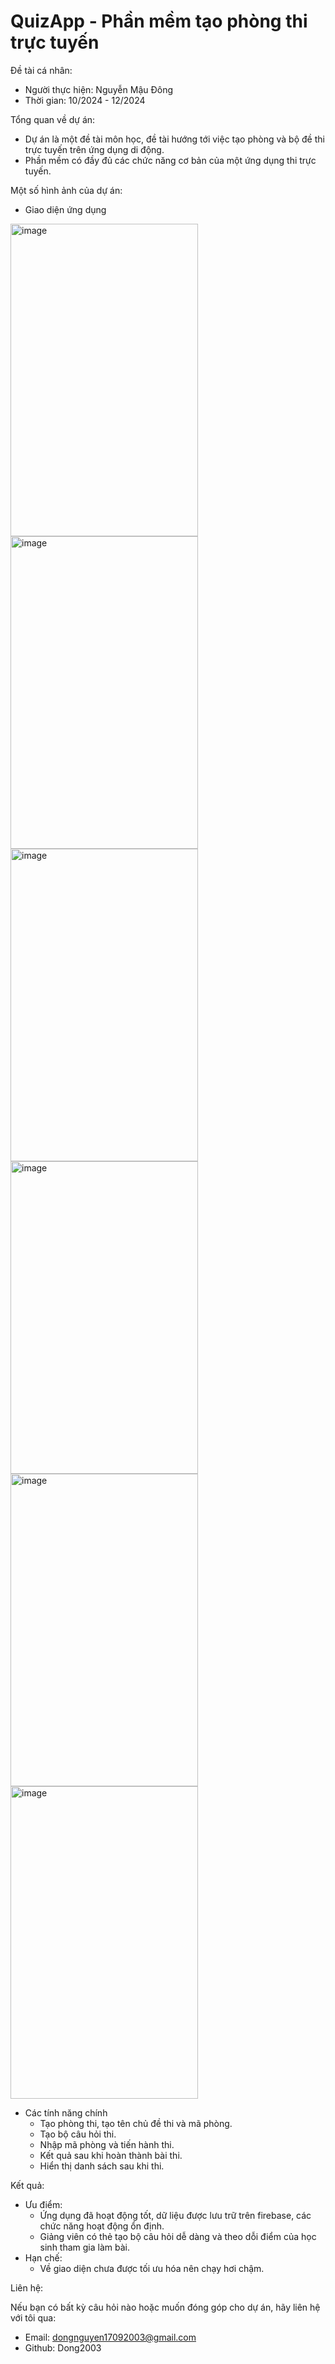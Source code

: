 # QuizApp - Phần mềm tạo phòng thi trực tuyến
Đề tài cá nhân:
- Người thực hiện: Nguyễn Mậu Đông
- Thời gian: 10/2024 - 12/2024

Tổng quan về dự án:
- Dự án là một đề tài môn học, đề tài hướng tới việc tạo phòng và bộ đề thi trực tuyến trên ứng dụng di động.
- Phần mềm có đầy đủ các chức năng cơ bản của một ứng dụng thi trực tuyến.

Một số hình ảnh của dự án:
- Giao diện ứng dụng
<img width="300" height="500" alt="image" src="https://github.com/user-attachments/assets/346794d3-4007-4eb5-87ff-7073a992334e" />
<img width="300" height="500" alt="image" src="https://github.com/user-attachments/assets/cf731064-11db-41e2-8cf7-4ae1f835db11" />
<img width="300" height="500" alt="image" src="https://github.com/user-attachments/assets/323b1918-6aee-4968-b8fd-d8b5c7c51173" />
<img width="300" height="500" alt="image" src="https://github.com/user-attachments/assets/0858b3d6-57c3-4831-8d70-eeac86393584" />
<img width="300" height="500" alt="image" src="https://github.com/user-attachments/assets/bc9e2fbd-3db4-4b12-9a45-97859ac2c665" />
<img width="300" height="500" alt="image" src="https://github.com/user-attachments/assets/21ff349b-fc3a-4152-8872-7ed49806a8a2" />

- Các tính năng chính
    - Tạo phòng thi, tạo tên chủ đề thi và mã phòng.
    - Tạo bộ câu hỏi thi.
    - Nhập mã phòng và tiến hành thi.
    - Kết quả sau khi hoàn thành bài thi.
    - Hiển thị danh sách sau khi thi.

Kết quả:
- Ưu điểm:
    - Ứng dụng đã hoạt động tốt, dữ liệu được lưu trữ trên firebase, các chức năng hoạt động ổn định.
    - Giảng viên có thẻ tạo bộ câu hỏi dễ dàng và theo dỗi điểm của học sinh tham gia làm bài.
- Hạn chế:
    - Về giao diện chưa được tối ưu hóa nên chạy hơi chậm.

Liên hệ:

Nếu bạn có bất kỳ câu hỏi nào hoặc muốn đóng góp cho dự án, hãy liên hệ với tôi qua:
- Email: dongnguyen17092003@gmail.com
- Github: Dong2003



